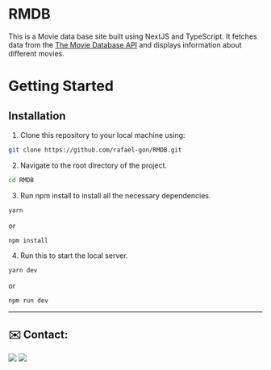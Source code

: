 # RMDB

This is a Movie data base site built using NextJS and TypeScript. It fetches data from the [The Movie Database API]([https://www.themoviedb.org/) and displays information about different movies.

# Getting Started

## Installation


1. Clone this repository to your local machine using:
```sh
git clone https://github.com/rafael-gon/RMDB.git
```

2. Navigate to the root directory of the project.
```sh
cd RMDB
```
3. Run npm install to install all the 
necessary dependencies.
```sh
yarn
```
or
```sh
npm install
```

4. Run this to start the local server.

```sh
yarn dev
```
or

```sh
npm run dev
```

---

 ## ✉️ Contact:

[<img src="https://img.shields.io/badge/LinkedIn-0077B5?style=for-the-badge&logo=linkedin&logoColor=white" />](www.linkedin.com/in/rafael-gonçalves-52a146190)
[<img src="https://img.shields.io/badge/email-D14836?style=for-the-badge&logo=Minutemailer&logoColor=white" />](mailto:contato@rafaelgoncalves.tech.com)
